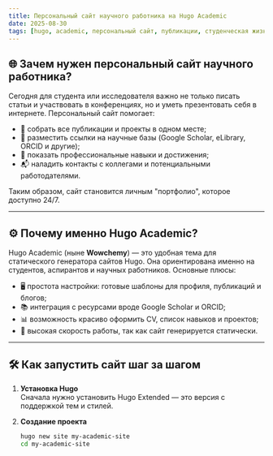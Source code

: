 ```yaml
---
title: Персональный сайт научного работника на Hugo Academic
date: 2025-08-30
tags: [hugo, academic, персональный сайт, публикации, студенческая жизнь]
---
```


## 🌐 Зачем нужен персональный сайт научного работника?  

Сегодня для студента или исследователя важно не только писать статьи и участвовать в конференциях, но и уметь презентовать себя в интернете. Персональный сайт помогает:  
- 📑 собрать все публикации и проекты в одном месте;  
- 🔗 разместить ссылки на научные базы (Google Scholar, eLibrary, ORCID и другие);  
- 💼 показать профессиональные навыки и достижения;  
- 📬 наладить контакты с коллегами и потенциальными работодателями.  

Таким образом, сайт становится личным "портфолио", которое доступно 24/7.  

---

## ⚙️ Почему именно **Hugo Academic**?  

Hugo Academic (ныне **Wowchemy**) — это удобная тема для статического генератора сайтов Hugo. Она ориентирована именно на студентов, аспирантов и научных работников. Основные плюсы:  
- 🖥️ простота настройки: готовые шаблоны для профиля, публикаций и блогов;  
- 📚 интеграция с ресурсами вроде Google Scholar и ORCID;  
- 📊 возможность красиво оформить CV, список навыков и проектов;  
- 🚀 высокая скорость работы, так как сайт генерируется статически.  

---

## 🛠️ Как запустить сайт шаг за шагом  

1. **Установка Hugo**  
   Сначала нужно установить Hugo Extended — это версия с поддержкой тем и стилей.  

2. **Создание проекта**  
   ```bash
   hugo new site my-academic-site
   cd my-academic-site

